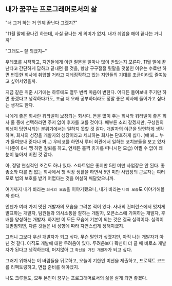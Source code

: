 ## 내가 꿈꾸는 프로그래머로서의 삶

"너 그거 하는 거 언제 끝난다 그랬지?"

"11월 말에 끝나긴 하는데, 사실 끝나는 게 의미가 없지. 내가 취업을 해야 끝나는 거니까"

"그래도~ 잘 되겠지~"

우테코를 시작하고, 지인들에게 이런 질문을 얼마나 많이 받았는지 모른다.
11월 말에 끝난다고 간단하게 답하고 끝내면 될 것을, 항상 구구절절 뒷말을 덧붙인 이유는 수료만 하면 번듯한 회사에 취업할 거라고 지레짐작하고 있는 지인들의 기대를 조금이라도 줄여놓고 싶어서였을까.

지금 같은 취준 시기에는 하루에도 열두 번씩 마음이 변한다.
어디든 들여보내 주기만 하면 좋겠다고 생각하다가도, 조금 더 오래 공부하더라도 정말 좋은 회사에 들어가고 싶다는 생각도 한다.

나에게 좋은 회사란 워라밸이 보장되는 회사다. 돈을 많이 주는 회사와 워라밸이 좋은 회사 둘 중에 선택하라면 주저 없이 후자를 고를 것이다. 배부른 소리 같겠지만, 구성원의 희생이 당연시되는 분위기에서는 일하지 못할 것 같다.
개발자의 야근을 당연하게 생각하며, 회사의 성장을 개발자의 성장이라고 세뇌하는 회사는 단호하게 싫다.
(얘 봐... 누가 들여보내 준다나 봐...)
우테코를 하면서 루터 회관에서 일하는 코치분들을 보고 있자니(준이 6시 땡 하면 칼퇴를 하고, 언제든 훌쩍 휴가를 떠나시던 모습) 어쩔 수 없이 꽤 눈이 높아져 버린 것 같다.

아, 정말 현실적인 조건도 하나 있다. 스타트업은 좋지만 5인 미만 사업장은 안 된다. 좋좋소와 다를 법 없는 회사에서 첫 직장 생활을 하면서 5인 미만 사업장의 근로자는 여러모로 법의 보호를 받기 어렵다는 것을 여실히 깨달았으니까.

여기까지 내가 바라는 `회사의 모습`을 이야기했으니, 내가 바라는 `나의 모습`도 이야기해볼까 한다.

언젠가 여러 가지 멋진 개발자의 모습을 그려본 적이 있다.
사내외 컨퍼런스에서 멋지게 발표하는 개발자, 팀원들과 의사소통을 잘하는 개발자, 오픈소스에 기여하는 개발자, 후배를 양성하는 개발자.
하지만 이 모든 모습에 기본이 되는 것은 결국 실력이다. 실력이 뒷받침되면, 다른 것들은 내 성향에 따라 자연스럽게 정해지겠지.

그러니 그보다 우선 개발자가 되고 싶다. 무슨 말인가 싶겠지만, 아직 나는 개발자가 아닌 것 같다. 아직도 개발에 대한 두려움이 있다. 두려움보다 확신이 더 클 때 비로소 개발자가 된다고 생각하는데, 머지않아 그 `확신을 가진 개발자`가 되고 싶다.

그러기 위해서는 이 바람들을 뒤로하고, 오늘이 기한인 미션을 제출하고, 프로젝트 코드를 리팩토링하고, 면접 준비를 해야겠지.

나도 크루들도, 모두 본인이 꿈꾸는 프로그래머로서의 삶을 살게 되면 좋겠다.

